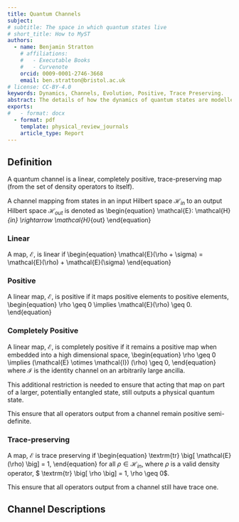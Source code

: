 ```yaml
---
title: Quantum Channels
subject: 
# subtitle: The space in which quantum states live
# short_title: How to MyST
authors:
  - name: Benjamin Stratton
    # affiliations:
    #   - Executable Books
    #   - Curvenote
    orcid: 0009-0001-2746-3668
    email: ben.stratton@bristol.ac.uk
# license: CC-BY-4.0
keywords: Dynamics, Channels, Evolution, Positive, Trace Preserving.   
abstract: The details of how the dynamics of quantum states are modelled.    
exports:
#   - format: docx
  - format: pdf
    template: physical_review_journals
    article_type: Report
---
```


## Definition 

A quantum channel is a linear, completely positive, trace-preserving map (from the set of density operators to itself). 

A channel mapping from states in an input Hilbert space $\mathcal{H}_{in}$ to an output Hilbert space $\mathcal{H}_{out}$ is denoted as 
\begin{equation}
\mathcal{E}: \mathcal{H}_{in} \rightarrow \mathcal{H}_{out}
\end{equation}

### Linear 

A map, $\mathcal{E}$, is linear if 
\begin{equation}
\mathcal{E}(\rho + \sigma) = \mathcal{E}(\rho) + \mathcal{E}(\sigma)
\end{equation}

### Positive 

A linear map, $\mathcal{E}$, is positive if it maps positive elements to positive elements,
\begin{equation}
\rho \geq 0 \implies \mathcal{E}(\rho) \geq 0.
\end{equation} 


### Completely Positive   

A linear map, $\mathcal{E}$, is completely positive if it remains a positive map when embedded into a high dimensional space,
\begin{equation}
\rho \geq 0 \implies (\mathcal{E} \otimes \mathcal{I}) (\rho) \geq 0,
\end{equation} 
where $\mathcal{I}$ is the identity channel on an arbitrarily large ancilla. 

This additional restriction is needed to ensure that acting that map on part of a larger, potentially entangled state, still outputs a physical quantum state. 

This ensure that all operators output from a channel remain positive semi-definite. 

### Trace-preserving

A map, $\mathcal{E}$ is trace preserving if 
\begin{equation}
\textrm{tr} \big[ \mathcal{E}(\rho) \big] = 1,
\end{equation}
for all $\rho \in \mathcal{H}_{in}$, where $\rho$ is a valid density operator, $ \textrm{tr} \big[ \rho \big] = 1, \rho \geq 0$. 

This ensure that all operators output from a channel still have trace one.

## Channel Descriptions